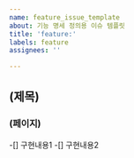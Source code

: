 ```yaml
---
name: feature_issue_template
about: 기능 명세 정의용 이슈 템플릿
title: 'feature:'
labels: feature
assignees: ''

---
```


## (제목)
### (페이지)
-[] 구현내용1
-[] 구현내용2

